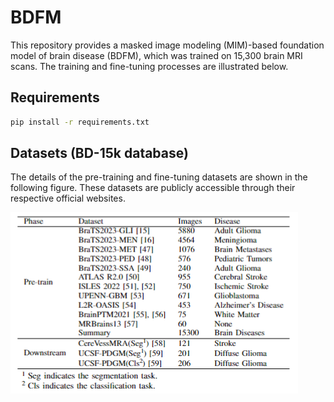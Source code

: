 # BDFM

This repository provides a masked image modeling (MIM)-based foundation model of brain disease (BDFM), which was trained on 15,300 brain MRI scans. The training and fine-tuning processes are illustrated below.

## Requirements

```bash
pip install -r requirements.txt
```

## Datasets (BD-15k database)
The details of the pre-training and fine-tuning datasets are shown in the following figure. These datasets are publicly accessible through their respective official websites.

[![Dataset Overview](Datasets.png)](Datasets.png)

